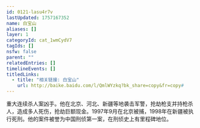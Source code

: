 ```yaml
---
id: 0121-lasu4r7v
lastUpdated: 1757167352
name: 白宝山
aliases: []
layer: 1
categoryId: cat_1wmCydV7
tagIds: []
nsfw: false
parent: ""
relatedEntries: []
timelineEvents: []
titledLinks:
  - title: "相关链接: 白宝山"
    url: http://baike.baidu.com/l/QmlWYzkq?bk_share=copy&fr=copy#
---
```


重大连续杀人案凶手。他在北京、河北、新疆等地袭击军警，抢劫枪支并持枪杀人，造成多人死伤，抢劫巨额现金。1997年9月在北京被捕，1998年在新疆被执行死刑。他的案件被誉为中国刑侦第一案，在刑侦史上有里程碑地位。